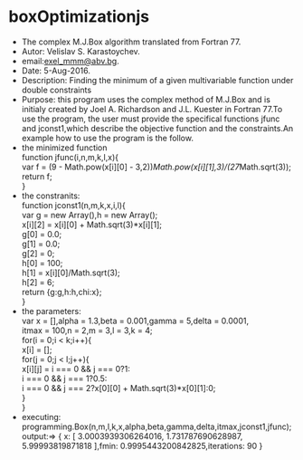# boxOptimizationjs
 * The complex M.J.Box algorithm translated from Fortran 77.
 * Autor: Velislav S. Karastoychev.
 * email:exel_mmm@abv.bg.
 * Date: 5-Aug-2016.
 * Description: Finding the minimum of a 
 given multivariable function under double constraints
 * Purpose: this program uses the complex method of M.J.Box
 and is initialy created by Joel A. Richardson and J.L. Kuester
 in Fortran 77.To use the program, the user must provide the specifical
 functions jfunc and jconst1,which describe the objective function 
 and the constraints.An example how to use the program is the follow.
 * the minimized function                                                                        
  function jfunc(i,n,m,k,l,x){                                                                    
       var f = (9 - Math.pow(x[i][0] - 3,2))*Math.pow(x[i][1],3)/(27*Math.sqrt(3));               
  	  return f;                                                                                  
  }                                                                                               
 * the constranits:                                                                                
  function jconst1(n,m,k,x,i,l){                                                                  
     var g = new Array(),h = new Array();                                                         
     x[i][2] = x[i][0] + Math.sqrt(3)*x[i][1];                                                    
     g[0] = 0.0;                                                                                  
     g[1] = 0.0;                                                                                  
     g[2] = 0;                                                                                    
     h[0] = 100;                                                                                  
     h[1] = x[i][0]/Math.sqrt(3);                                                                 
     h[2] = 6;                                                                                    
     return {g:g,h:h,chi:x};                                                                      
  }                                                                                               
 * the parameters:                                                                                 
  var x = [],alpha = 1.3,beta = 0.001,gamma = 5,delta = 0.0001,                                   
  itmax = 100,n = 2,m = 3,l = 3,k = 4;                                                            
  for(i = 0;i < k;i++){                                                                           
 	  x[i] = [];                                                                                
 	  for(j = 0;j < l;j++){                                                                       
 		   x[i][j] = i === 0 && j === 0?1:                                                     
       i === 0 && j === 1?0.5:                                                                 
		   i === 0 && j === 2?x[0][0] + Math.sqrt(3)*x[0][1]:0;                                
    }                                                                                           
}                                                                                                  
 * executing:                                                                                           
 programming.Box(n,m,l,k,x,alpha,beta,gamma,delta,itmax,jconst1,jfunc);                                
 output:=> { x: [ 3.0003939306264016, 1.731787690628987, 5.99993819871818 ],fmin: 0.9995443200842825,iterations: 90 }                                                                                     
